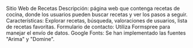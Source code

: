 Sitio Web de Recetas 
Descripción: página web que contenga recetas de cocina, donde los usuarios pueden buscar recetas y ver los pasos a seguir. 
Características: Explorar recetas, búsqueda, valoraciones de usuarios, lista de recetas favoritas. 
Formulario de contacto: Utiliza Formspree para manejar el envío de datos. 
Google Fonts: Se han implementado las fuentes "Arima" y "Domine".
